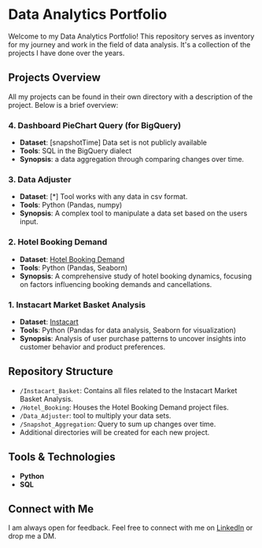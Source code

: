 # Data Analytics Portfolio

Welcome to my Data Analytics Portfolio! This repository serves as inventory for my journey and work in the field of data analysis. It's a collection of the projects I have done over the years.

## Projects Overview

All my projects can be found in their own directory with a description of the project. Below is a brief overview:

### 4. Dashboard PieChart Query (for BigQuery)
   - **Dataset**: [snapshotTime] Data set is not publicly available
   - **Tools**: SQL in the BigQuery dialect
   - **Synopsis**: a data aggregation through comparing changes over time.

### 3. Data Adjuster
   - **Dataset**: [*] Tool works with any data in csv format.
   - **Tools**: Python (Pandas, numpy)
   - **Synopsis**: A complex tool to manipulate a data set based on the users input.

### 2. Hotel Booking Demand
   - **Dataset**: [Hotel Booking Demand](https://www.sciencedirect.com/science/article/pii/S2352340918315191?via%3Dihub)
   - **Tools**: Python (Pandas, Seaborn)
   - **Synopsis**: A comprehensive study of hotel booking dynamics, focusing on factors influencing booking demands and cancellations.

### 1. Instacart Market Basket Analysis
   - **Dataset**: [Instacart](https://www.kaggle.com/c/instacart-market-basket-analysis)
   - **Tools**: Python (Pandas for data analysis, Seaborn for visualization)
   - **Synopsis**: Analysis of user purchase patterns to uncover insights into customer behavior and product preferences.

## Repository Structure

- `/Instacart_Basket`: Contains all files related to the Instacart Market Basket Analysis.
- `/Hotel_Booking`: Houses the Hotel Booking Demand project files.
- `/Data_Adjuster`: tool to multiply your data sets.
- `/Snapshot_Aggregation`: Query to sum up changes over time.
- Additional directories will be created for each new project.

## Tools & Technologies

- **Python**
- **SQL**

## Connect with Me

I am always open for feedback. Feel free to connect with me on [LinkedIn](https://www.linkedin.com/in/hf-mb/) or drop me a DM.